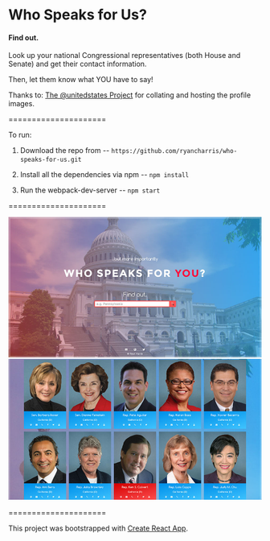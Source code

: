 Who Speaks for Us?
=====================
#### Find out.
Look up your national Congressional representatives (both House and Senate) and get their contact information. 

Then, let them know what YOU have to say!

Thanks to:
[The @unitedstates Project](https://theunitedstates.io/) for collating and hosting the profile images.

=====================

To run:

1. Download the repo from -- `https://github.com/ryancharris/who-speaks-for-us.git`

2. Install all the dependencies via npm -- `npm install`

3. Run the webpack-dev-server -- `npm start`

=====================

![Who Speaks for Us?](https://raw.githubusercontent.com/ryancharris/who-speaks-for-us/master/search-screenshot.jpg "Who Speaks for Us?")
![Who Speaks for Us?](https://raw.githubusercontent.com/ryancharris/who-speaks-for-us/master/results-screenshot.jpg "Who Speaks for Us?")

=====================

This project was bootstrapped with [Create React App](https://github.com/facebookincubator/create-react-app).
